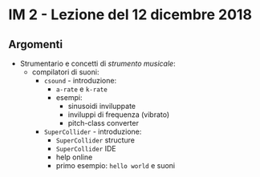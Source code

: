 # IM 2 - Lezione del 12 dicembre 2018

## Argomenti

* Strumentario e concetti di *strumento musicale*:
  * compilatori di suoni:
    * `csound` - introduzione:
      * `a-rate` e `k-rate`
      * esempi:
        * sinusoidi inviluppate
        * inviluppi di frequenza (vibrato)
        * pitch-class converter
    * `SuperCollider` - introduzione:
       * `SuperCollider` structure
       * `SuperCollider` IDE
       * help online
       * primo esempio: `hello world` e suoni
